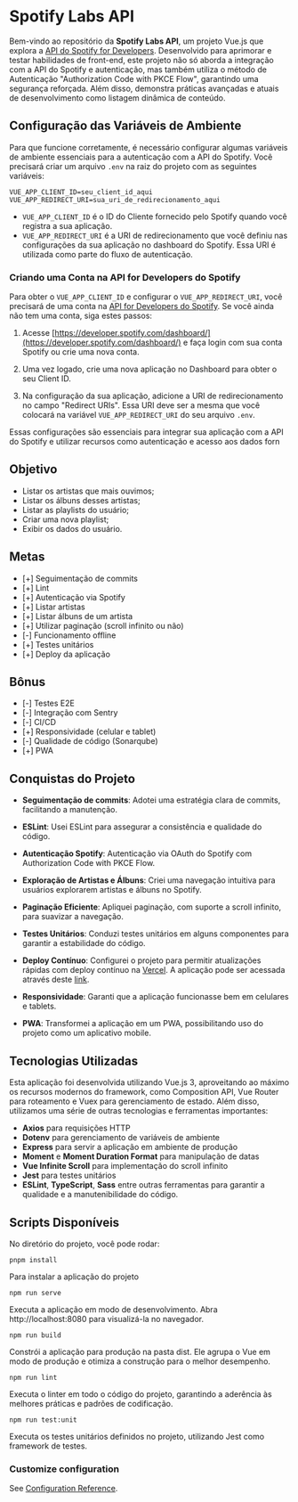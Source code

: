 # Spotify Labs API

Bem-vindo ao repositório da **Spotify Labs API**, um projeto Vue.js que explora a [API do Spotify for Developers](https://developer.spotify.com/documentation/web-api/). Desenvolvido para aprimorar e testar habilidades de front-end, este projeto não só aborda a integração com a API do Spotify e autenticação, mas também utiliza o método de Autenticação "Authorization Code with PKCE Flow", garantindo uma segurança reforçada. Além disso, demonstra práticas avançadas e atuais de desenvolvimento como listagem dinâmica de conteúdo.

## Configuração das Variáveis de Ambiente

Para que funcione corretamente, é necessário configurar algumas variáveis de ambiente essenciais para a autenticação com a API do Spotify. Você precisará criar um arquivo `.env` na raiz do projeto com as seguintes variáveis:

`VUE_APP_CLIENT_ID=seu_client_id_aqui
VUE_APP_REDIRECT_URI=sua_uri_de_redirecionamento_aqui`

-   `VUE_APP_CLIENT_ID` é o ID do Cliente fornecido pelo Spotify quando você registra a sua aplicação.
-   `VUE_APP_REDIRECT_URI` é a URI de redirecionamento que você definiu nas configurações da sua aplicação no dashboard do Spotify. Essa URI é utilizada como parte do fluxo de autenticação.

### Criando uma Conta na API for Developers do Spotify

Para obter o `VUE_APP_CLIENT_ID` e configurar o `VUE_APP_REDIRECT_URI`, você precisará de uma conta na [API for Developers do Spotify](https://developer.spotify.com/documentation/web-api/). Se você ainda não tem uma conta, siga estes passos:

1. Acesse [https://developer.spotify.com/dashboard/](https://developer.spotify.com/dashboard/) e faça login com sua conta Spotify ou crie uma nova conta.

2. Uma vez logado, crie uma nova aplicação no Dashboard para obter o seu Client ID.

3. Na configuração da sua aplicação, adicione a URI de redirecionamento no campo "Redirect URIs". Essa URI deve ser a mesma que você colocará na variável `VUE_APP_REDIRECT_URI` do seu arquivo `.env`.

Essas configurações são essenciais para integrar sua aplicação com a API do Spotify e utilizar recursos como autenticação e acesso aos dados forn

## Objetivo

-   Listar os artistas que mais ouvimos;
-   Listar os álbuns desses artistas;
-   Listar as playlists do usuário;
-   Criar uma nova playlist;
-   Exibir os dados do usuário.

## Metas

-   [+] Seguimentação de commits
-   [+] Lint
-   [+] Autenticação via Spotify
-   [+] Listar artistas
-   [+] Listar álbuns de um artista
-   [+] Utilizar paginação (scroll infinito ou não)
-   [-] Funcionamento offline
-   [+] Testes unitários
-   [+] Deploy da aplicação

## Bônus

-   [-] Testes E2E
-   [-] Integração com Sentry
-   [-] CI/CD
-   [+] Responsividade (celular e tablet)
-   [-] Qualidade de código (Sonarqube)
-   [+] PWA

## Conquistas do Projeto

-   **Seguimentação de commits**: Adotei uma estratégia clara de commits, facilitando a manutenção.

-   **ESLint**: Usei ESLint para assegurar a consistência e qualidade do código.

-   **Autenticação Spotify**: Autenticação via OAuth do Spotify com Authorization Code with PKCE Flow.

-   **Exploração de Artistas e Álbuns**: Criei uma navegação intuitiva para usuários explorarem artistas e álbuns no Spotify.

-   **Paginação Eficiente**: Apliquei paginação, com suporte a scroll infinito, para suavizar a navegação.

-   **Testes Unitários**: Conduzi testes unitários em alguns componentes para garantir a estabilidade do código.

-   **Deploy Contínuo**: Configurei o projeto para permitir atualizações rápidas com deploy contínuo na [Vercel](https://vercel.com). A aplicação pode ser acessada através deste [link](https://spotify-api-murex-eight.vercel.app/).

-   **Responsividade**: Garanti que a aplicação funcionasse bem em celulares e tablets.
-   **PWA**: Transformei a aplicação em um PWA, possibilitando uso do projeto como um aplicativo mobile.

## Tecnologias Utilizadas

Esta aplicação foi desenvolvida utilizando Vue.js 3, aproveitando ao máximo os recursos modernos do framework, como Composition API, Vue Router para roteamento e Vuex para gerenciamento de estado. Além disso, utilizamos uma série de outras tecnologias e ferramentas importantes:

-   **Axios** para requisições HTTP
-   **Dotenv** para gerenciamento de variáveis de ambiente
-   **Express** para servir a aplicação em ambiente de produção
-   **Moment** e **Moment Duration Format** para manipulação de datas
-   **Vue Infinite Scroll** para implementação do scroll infinito
-   **Jest** para testes unitários
-   **ESLint**, **TypeScript**, **Sass** entre outras ferramentas para garantir a qualidade e a manutenibilidade do código.

## Scripts Disponíveis

No diretório do projeto, você pode rodar:

```
pnpm install
```

Para instalar a aplicação do projeto

```
npm run serve
```

Executa a aplicação em modo de desenvolvimento.
Abra http://localhost:8080 para visualizá-la no navegador.

```
npm run build
```

Constrói a aplicação para produção na pasta dist.
Ele agrupa o Vue em modo de produção e otimiza a construção para o melhor desempenho.

```
npm run lint
```

Executa o linter em todo o código do projeto, garantindo a aderência às melhores práticas e padrões de codificação.

```
npm run test:unit
```

Executa os testes unitários definidos no projeto, utilizando Jest como framework de testes.

### Customize configuration

See [Configuration Reference](https://cli.vuejs.org/config/).
